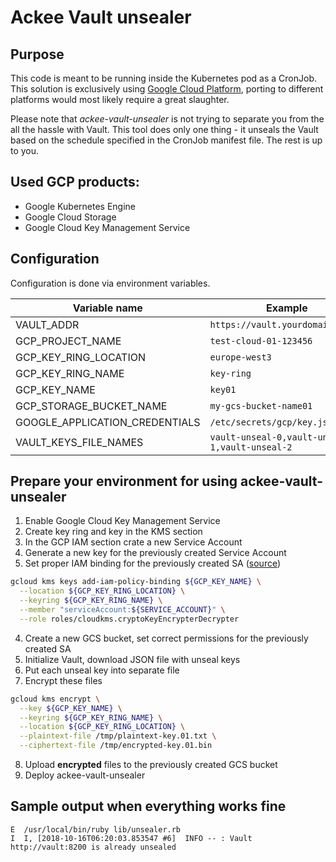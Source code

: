 # Ackee Vault unsealer

## Purpose
This code is meant to be running inside the Kubernetes pod as a CronJob. This
solution is exclusively using [Google Cloud Platform](https://cloud.google.com/),
porting to different platforms would most likely require a great slaughter.

Please note that *ackee-vault-unsealer* is not trying to separate you from the
all the hassle with Vault. This tool does only one thing - it unseals the Vault based
on the schedule specified in the CronJob manifest file. The rest is up to you.

## Used GCP products:
- Google Kubernetes Engine
- Google Cloud Storage
- Google Cloud Key Management Service

## Configuration
Configuration is done via environment variables.

| **Variable name**              | **Example**                                    |
| ------------------------------ |----------------------------------------------- |
| VAULT_ADDR                     | `https://vault.yourdomain.co.uk`               |
| GCP_PROJECT_NAME               | `test-cloud-01-123456`                         |
| GCP_KEY_RING_LOCATION          | `europe-west3`                                 |
| GCP_KEY_RING_NAME              | `key-ring`                                     |
| GCP_KEY_NAME                   | `key01`                                        |
| GCP_STORAGE_BUCKET_NAME        | `my-gcs-bucket-name01`                         |
| GOOGLE_APPLICATION_CREDENTIALS | `/etc/secrets/gcp/key.json`                    |
| VAULT_KEYS_FILE_NAMES          | `vault-unseal-0,vault-unseal-1,vault-unseal-2` |

## Prepare your environment for using ackee-vault-unsealer

1. Enable Google Cloud Key Management Service
2. Create key ring and key in the KMS section
2. In the GCP IAM section crate a new Service Account
3. Generate a new key for the previously created Service Account
4. Set proper IAM binding for the previously created SA ([source](https://codelabs.developers.google.com/codelabs/vault-on-gke/index.html?index=..%2F..%2Fcloud#5))

  ```bash
  gcloud kms keys add-iam-policy-binding ${GCP_KEY_NAME} \
    --location ${GCP_KEY_RING_LOCATION} \
    --keyring ${GCP_KEY_RING_NAME} \
    --member "serviceAccount:${SERVICE_ACCOUNT}" \
    --role roles/cloudkms.cryptoKeyEncrypterDecrypter
  ```

4. Create a new GCS bucket, set correct permissions for the previously created SA
5. Initialize Vault, download JSON file with unseal keys
6. Put each unseal key into separate file
7. Encrypt these files

  ```bash
  gcloud kms encrypt \
    --key ${GCP_KEY_NAME} \
    --keyring ${GCP_KEY_RING_NAME} \
    --location ${GCP_KEY_RING_LOCATION} \
    --plaintext-file /tmp/plaintext-key.01.txt \
    --ciphertext-file /tmp/encrypted-key.01.bin
  ```

8. Upload **encrypted** files to the previously created GCS bucket
9. Deploy ackee-vault-unsealer

## Sample output when everything works fine

```
E  /usr/local/bin/ruby lib/unsealer.rb
I  I, [2018-10-16T06:20:03.853547 #6]  INFO -- : Vault http://vault:8200 is already unsealed
```
